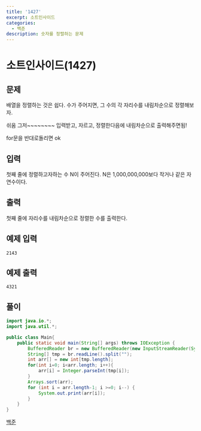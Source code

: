 ```yaml
---
title: '1427'
excerpt: 소트인사이드
categories:
  - 백준
description: 숫자를 정렬하는 문제
---
```


# 소트인사이드\(1427\)

## 문제

배열을 정렬하는 것은 쉽다. 수가 주어지면, 그 수의 각 자리수를 내림차순으로 정렬해보자.

쉬움 그저~~~~~~~~ 입력받고, 자르고, 정렬한다음에 내림차순으로 출력해주면됨!

for문을 반대로돌리면 ok

## 입력

첫째 줄에 정렬하고자하는 수 N이 주어진다. N은 1,000,000,000보다 작거나 같은 자연수이다.

## 출력

첫째 줄에 자리수를 내림차순으로 정렬한 수를 출력한다.

## 예제 입력

```text
2143
```

## 예제 출력

```text
4321
```

## 풀이

```java
import java.io.*;
import java.util.*;

public class Main{
    public static void main(String[] args) throws IOException {
        BufferedReader br = new BufferedReader(new InputStreamReader(System.in));
        String[] tmp = br.readLine().split("");
        int arr[] = new int[tmp.length];
        for(int i=0; i<arr.length; i++){
            arr[i] = Integer.parseInt(tmp[i]);
        }
        Arrays.sort(arr);
        for (int i = arr.length-1; i >=0; i--) {
            System.out.print(arr[i]);
        }
    }
}
```

[백준](https://www.acmicpc.net/problem/1427)

